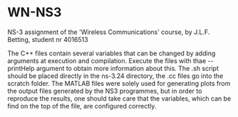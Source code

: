 # WN-NS3
NS-3 assignment of the 'Wireless Communications' course, by J.L.F. Betting, student nr 4016513

The C++ files contain several variables that can be changed by adding arguments at execution and compilation. Execute the files with thae --printHelp argument to obtain more information about this.
The .sh script should be placed directly in the ns-3.24 directory, the .cc files go into the scratch folder.
The MATLAB files were solely used for generating plots from the output files generated by the NS3 programmes, but in order to reproduce the results, one should take care that the variables, which can be find on the top of the file, are configured correctly.
